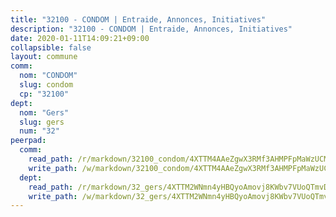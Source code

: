 ```yaml
---
title: "32100 - CONDOM | Entraide, Annonces, Initiatives"
description: "32100 - CONDOM | Entraide, Annonces, Initiatives"
date: 2020-01-11T14:09:21+09:00
collapsible: false
layout: commune
comm:
  nom: "CONDOM"
  slug: condom
  cp: "32100"
dept:
  nom: "Gers"
  slug: gers
  num: "32"
peerpad:
  comm:
    read_path: /r/markdown/32100_condom/4XTTM4AAeZgwX3RMf3AHMPFpMaWzUCMJMg3JKnaUSfQcLwdow
    write_path: /w/markdown/32100_condom/4XTTM4AAeZgwX3RMf3AHMPFpMaWzUCMJMg3JKnaUSfQcLwdow-K3TgUWQNVocBeAUNB5fhrEZezyufq1svyWk4HEUUzh5af9nxykzrh7Ak1NrtSUhEDvxwecbqMDCJu1bcR7GoVPxAQRoUCjWLFDBYZwHQ7qZo5wZZUqUbbFPJ4dKVxkwUGzSV4iW5
  dept:
    read_path: /r/markdown/32_gers/4XTTM2WNmn4yHBQyoAmovj8KWbv7VUoQTmvDpdT3o124AgWEe
    write_path: /w/markdown/32_gers/4XTTM2WNmn4yHBQyoAmovj8KWbv7VUoQTmvDpdT3o124AgWEe-K3TgUpYJfQLfW5uoLbdwErZNx29AEkCAso1EvCZzqaD3z7aQWWvGchjPJifpsj2b2MrnxAXUWCQXyv6K9rEMDPiEmuqTRE8ziuYLh1MUbtQUwwoYxV2abqSdJr66fFRHJZtY62y8
---
```



